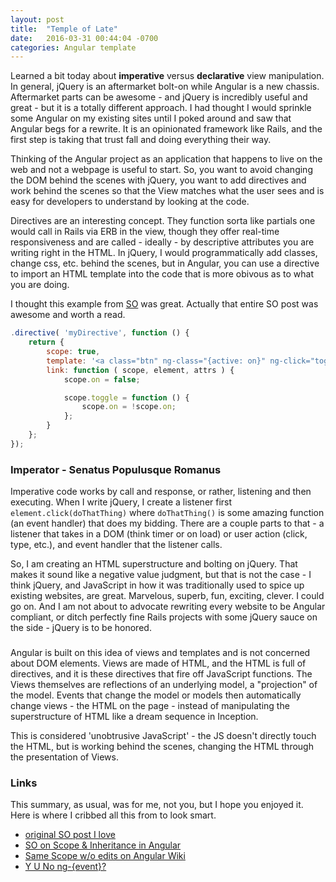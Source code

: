 ```yaml
---
layout: post
title:  "Temple of Late"
date:   2016-03-31 00:44:04 -0700
categories: Angular template
---
```

Learned a bit today about **imperative** versus **declarative** view manipulation. In general, jQuery is an aftermarket bolt-on while Angular is a new chassis. Aftermarket parts can be awesome - and jQuery is incredibly useful and great - but it is a totally different approach. I had thought I would sprinkle some Angular on my existing sites until I poked around and saw that Angular begs for a rewrite. It is an opinionated framework like Rails, and the first step is taking that trust fall and doing everything their way.

Thinking of the Angular project as an application that happens to live on the web and not a webpage is useful to start. So, you want to avoid changing the DOM behind the scenes with jQuery, you want to add directives and work behind the scenes so that the View matches what the user sees and is easy for developers to understand by looking at the code.

Directives are an interesting concept. They function sorta like partials one would call in Rails via ERB in the view, though they offer real-time responsiveness and are called - ideally - by descriptive attributes you are writing right in the HTML. In jQuery, I would programmatically add classes, change css, etc. behind the scenes, but in Angular, you can use a directive to import an HTML template into the code that is more obivous as to what you are doing. 

I thought this example from [SO](http://stackoverflow.com/questions/14994391/thinking-in-angularjs-if-i-have-a-jquery-background#answer-14994393) was great. Actually that entire SO post was awesome and worth a read.

```JavaScript
.directive( 'myDirective', function () {
    return {
        scope: true,
        template: '<a class="btn" ng-class="{active: on}" ng-click="toggle()">Toggle me!</a>',
        link: function ( scope, element, attrs ) {
            scope.on = false;

            scope.toggle = function () {
                scope.on = !scope.on;
            };
        }
    };
});
```

### Imperator - Senatus Populusque Romanus 
Imperative code works by call and response, or rather, listening and then executing. When I write jQuery, I create a listener first `element.click(doThatThing)` where `doThatThing()` is some amazing function (an event handler) that does my bidding. There are a couple parts to that - a listener that takes in a DOM (think timer or on load) or user action (click, type, etc.), and event handler that the listener calls. 

So, I am creating an HTML superstructure and bolting on jQuery. That makes it sound like a negative value judgment, but that is not the case - I think jQuery, and JavaScript in how it was traditionally used to spice up existing websites, are great. Marvelous, superb, fun, exciting, clever. I could go on. And I am not about to advocate rewriting every website to be Angular compliant, or ditch perfectly fine Rails projects with some jQuery sauce on the side - jQuery is to be honored.

### 
Angular is built on this idea of views and templates and is not concerned about DOM elements. Views are made of HTML, and the HTML is full of directives, and it is these directives that fire off JavaScript functions. The Views themselves are reflections of an underlying model, a "projection" of the model. Events that change the model or models then automatically change views - the HTML on the page - instead of manipulating the superstructure of HTML like a dream sequence in Inception.

This is considered 'unobtrusive JavaScript' - the JS doesn't directly touch the HTML, but is working behind the scenes, changing the HTML through the presentation of Views. 

### Links
This summary, as usual, was for me, not you, but I hope you enjoyed it. Here is where I cribbed all this from to look smart.

* [original SO post I love](http://stackoverflow.com/questions/14994391/thinking-in-angularjs-if-i-have-a-jquery-background#answer-14994393)
* [SO on Scope & Inheritance in Angular](http://stackoverflow.com/questions/14049480/what-are-the-nuances-of-scope-prototypal-prototypical-inheritance-in-angularjs)
* [Same Scope w/o edits on Angular Wiki](https://github.com/angular/angular.js/wiki/Understanding-Scopes)
* [Y U No ng-{event}?](http://stackoverflow.com/questions/14346073/angularjs-is-ng-click-a-good-practice-why-is-there-no-ng-event-in-angularj/14346528#14346528) 
